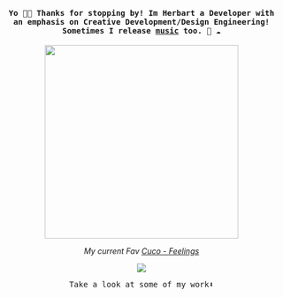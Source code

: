 
<h4 align="center"><samp> Yo 👋🏾 Thanks for stopping by! Im Herbart a Developer with an emphasis on Creative Development/Design Engineering! Sometimes I release <a href="https://www.youtube.com/watch?v=QTTAcjfxm3c">music</a> too. 🐍 ☁️</samp></h4>

<p align="center">
  <img width="350" src="https://media.giphy.com/media/v1.Y2lkPWVjZjA1ZTQ3b3J3emRvMXg3azRqdWprbWF0YnF4bXU0Ymd3eTVvbm5tbmEzNjllZyZlcD12MV9naWZzX3NlYXJjaCZjdD1n/pO2beWllg5wDt8QLK2/giphy.gif">
</p>


<p align="center">
<em>My current Fav <a href="https://open.spotify.com/track/0I4TqNDdc9ApF7toelZiUA?si=012c441099864201">Cuco - Feelings</a></em>
</p>

<p align="center">
<a href= "https://x.com/herb_dev"><img src="https://img.icons8.com/material-outlined/32/000000/twitter.png"/></a>
</p>

<p align="center"><samp>
Take a look at some of my work⬇️  
  </samp>
</p>





<!-- ![](https://visitor-badge.glitch.me/badge?page_id=ari-hacks.ari-hacks)
 -->
<!--
**ari-hacks/ari-hacks** is a ✨ _special_ ✨ repository because its `README.md` (this file) appears on your GitHub profile.

Here are some ideas to get you started:

- 🔭 I’m currently working on ...
- 🌱 I’m currently learning ...
- 👯 I’m looking to collaborate on ...
- 🤔 I’m looking for help with ...
- 💬 Ask me about ...
- 📫 How to reach me: ...
- 😄 Pronouns: ...
- ⚡ Fun fact: ...
-->
